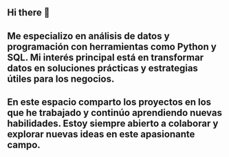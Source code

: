 ## Hi there 👋
## Me especializo en análisis de datos y programación con herramientas como Python y SQL. Mi interés principal está en transformar datos en soluciones prácticas y estrategias útiles para los negocios.
## En este espacio comparto los proyectos en los que he trabajado y continúo aprendiendo nuevas habilidades. Estoy siempre abierto a colaborar y explorar nuevas ideas en este apasionante campo.
<!--
**StrangeVM/StrangeVM** is a ✨ _special_ ✨ repository because its `README.md` (this file) appears on your GitHub profile.

Here are some ideas to get you started:

- 🔭 I’m currently working on ...
- 🌱 I’m currently learning ...
- 👯 I’m looking to collaborate on ...
- 🤔 I’m looking for help with ...
- 💬 Ask me about ...
- 📫 How to reach me: ...
- 😄 Pronouns: ...
- ⚡ Fun fact: ...
-->
